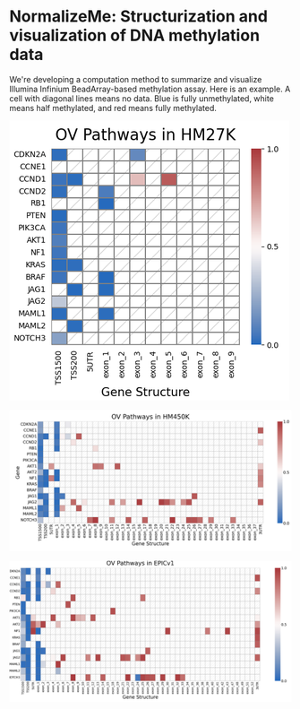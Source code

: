 # NormalizeMe: Structurization and visualization of DNA methylation data

We're developing a computation method to summarize and visualize Illumina Infinium BeadArray-based methylation assay. Here is an example. A cell with diagonal lines means no data. Blue is fully unmethylated, white means half methylated, and red means fully methylated. 


![plot](./Path_OVHM27k.png) 



![plot](./Path_HM450k.png) 



![plot](./Pathways_Epicv1.png)



